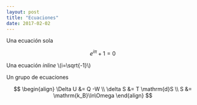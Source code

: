 ```yaml
---
layout: post
title: "Ecuaciones"
date: 2017-02-02
---
```


Una ecuación sola

$$e^{i\pi} + 1 = 0$$


Una ecuación *inline* \\(i=\sqrt{-1}\\)

Un grupo de ecuaciones

$$
\begin{align}
 \Delta U &= Q -W \\
 \delta S &= T \mathrm{d}S \\
 S &= \mathrm{k_B}\ln\Omega
\end{align}
$$
